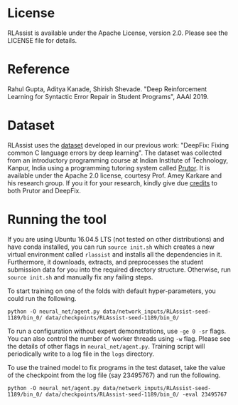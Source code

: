 # License

RLAssist is available under the Apache License, version 2.0. Please see the LICENSE file for details.

# Reference

Rahul Gupta, Aditya Kanade, Shirish Shevade. "Deep Reinforcement Learning for Syntactic Error Repair in Student Programs", AAAI 2019.

# Dataset

RLAssist uses the [dataset](https://www.cse.iitk.ac.in/users/karkare/prutor/prutor-deepfix-09-12-2017.zip) developed in our previous work: "DeepFix: Fixing common C language errors by deep learning".
The dataset was collected from an introductory programming course at Indian Institute of Technology, Kanpur, India using a programming tutoring system called [Prutor](https://www.cse.iitk.ac.in/users/karkare/prutor/).
It is available under the Apache 2.0 license, courtesy Prof. Amey Karkare and his research group.
If you it for your research, kindly give due [credits](https://www.cse.iitk.ac.in/users/karkare/prutor/deepfix-bib.html) to both Prutor and DeepFix. 

# Running the tool

If you are using Ubuntu 16.04.5 LTS (not tested on other distributions) and have conda installed, you can run `source init.sh` which creates a new virtual environment called `rlassist` and installs all the dependencies in it.
Furthermore, it downloads, extracts, and preprocesses the student submission data for you into the required directory structure.
Otherwise, run `source init.sh` and manually fix any failing steps.

To start training on one of the folds with default hyper-parameters, you could run the following.

`python -O neural_net/agent.py data/network_inputs/RLAssist-seed-1189/bin_0/ data/checkpoints/RLAssist-seed-1189/bin_0/`

To run a configuration without expert demonstrations, use `-ge 0 -sr` flags.
You can also control the number of worker threads using `-w` flag.
Please see the details of other flags in `neural_net/agent.py`.
Training script will periodically write to a log file in the `logs` directory.

To use the trained model to fix programs in the test dataset, take the value of the checkpoint from the log file (say 23495767) and run the following.

`python -O neural_net/agent.py data/network_inputs/RLAssist-seed-1189/bin_0/ data/checkpoints/RLAssist-seed-1189/bin_0/ -eval 23495767`
